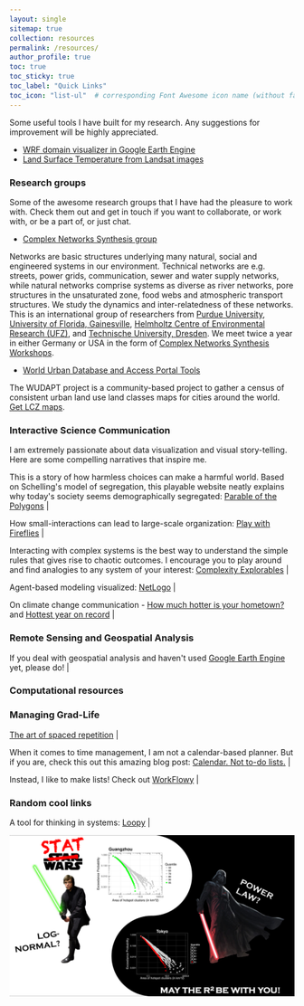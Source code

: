 ```yaml
---
layout: single
sitemap: true
collection: resources
permalink: /resources/
author_profile: true
toc: true
toc_sticky: true
toc_label: "Quick Links"
toc_icon: "list-ul"  # corresponding Font Awesome icon name (without fa prefix)
---
```


Some useful tools I have built for my research. Any suggestions for improvement will be highly appreciated.

* [WRF domain visualizer in Google Earth Engine](https://code.earthengine.google.com/b49019fd1f97e7313b143992a717726c)
* [Land Surface Temperature from Landsat images](https://code.earthengine.google.com/36460b55b5c8688d50e27cbb073a0ef9)

### Research groups

Some of the awesome research groups that I have had the pleasure to work with. Check them out and get in touch if you want to collaborate, or work with, or be a part of, or just chat.

<!--
gallery:
  - url: /assets/images/TUD-pic.png
    image_path: /assets/images/TUD-pic.png
    alt: "placeholder image 1"
    title: "Image 1 title caption"
  - url: /assets/images/UFZ-pic.png
    image_path: /assets/images/UFZ-pic.png
    alt: "placeholder image 2"
    title: "Image 2 title caption"
{% include gallery caption="Synthesis Workshop (2017) at TU,Dresden and UFZ, Magdeburg, Germany. <a href="https://www.ufz.de/cawr/index.php?en=41799">Source</a>" %}
-->

* [Complex Networks Synthesis group](https://www.ufz.de/cawr/index.php?en=43129)

Networks are basic structures underlying many natural, social and engineered systems in our environment. Technical networks are e.g. streets, power grids, communication, sewer and water supply networks, while natural networks comprise systems as diverse as river networks, pore structures in the unsaturated zone, food webs and atmospheric transport structures. We study the dynamics and inter-relatedness of these networks. This is an international group of researchers from [Purdue University](www.purdue.edu), [University of Florida, Gainesville](http://www.ufl.edu/), [Helmholtz Centre of Environmental Research (UFZ)](https://www.ufz.de/cawr/), and [Technische University, Dresden](https://tu-dresden.de/). We meet twice a year in either Germany or USA in the form of [Complex Networks Synthesis Workshops](https://www.ufz.de/cawr/index.php?en=42471).

* [World Urban Database and Access Portal Tools](http://www.wudapt.org/)

The WUDAPT project is a community-based project to gather a census of consistent urban land use land classes maps for cities around the world. [Get LCZ maps](https://wudapt.cs.purdue.edu/wudaptTools/default/getlcz).



### Interactive Science Communication

I am extremely passionate about data visualization and visual story-telling. Here are some compelling narratives that inspire me.

This is a story of how harmless choices can make a harmful world. Based on Schelling's model of segregation, this playable website neatly explains why today's society seems demographically segregated: [Parable of the Polygons](https://ncase.me/polygons/) |

How small-interactions can lead to large-scale organization: [Play with Fireflies](https://ncase.me/fireflies/) |

Interacting with complex systems is the best way to understand the simple rules that gives rise to chaotic outcomes. I encourage you to play around and find analogies to any system of your interest: [Complexity Explorables](http://www.complexity-explorables.org/) |

Agent-based modeling visualized: [NetLogo](https://ccl.northwestern.edu/netlogo/) |

On climate change communication - [How much hotter is your hometown?](https://www.nytimes.com/interactive/2018/08/30/climate/how-much-hotter-is-your-hometown.html) and [Hottest year on record](https://www.bloomberg.com/graphics/hottest-year-on-record/) |


### Remote Sensing and Geospatial Analysis

If you deal with geospatial analysis and haven't used [Google Earth Engine](https://earthengine.google.com/) yet, please do! |


### Computational resources



### Managing Grad-Life

[The art of spaced repetition](https://ncase.me/remember/)  |

When it comes to time management, I am not a calendar-based planner. But if you are, check this out this amazing blog post: [Calendar. Not to-do lists.](https://blog.usejournal.com/calendar-in-stead-of-to-do-lists-9ada86a512dd) |

Instead, I like to make lists! Check out [WorkFlowy](https://workflowy.com/) |

### Random cool links

A tool for thinking in systems: [Loopy](https://ncase.me/loopy/) |




![](/assets/images/Stat_Wars.png)

<!--
### Unordered -- Unordered -- Ordered

* unordered item
* unordered item
  * unordered
  * unordered
    1. **ordered item**
    2. **ordered item**
* unordered item
* unordered item

### Task Lists

- [x] Finish my changes
- [ ] Push my commits to Gi
-->
